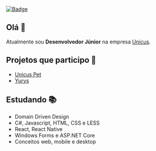 <a href="https://www.linkedin.com/in/felipe-almeida-calves-a19877177/" target="_blank">![Badge](https://camo.githubusercontent.com/73c6a9fc939e0fb812e1ae9b3720a23be69171de/68747470733a2f2f696d672e736869656c64732e696f2f62616467652f2d4c696e6b6564496e2d626c75653f7374796c653d666c61742d737175617265266c6f676f3d4c696e6b6564696e266c6f676f436f6c6f723d7768697465266c696e6b3d68747470733a2f2f7777772e6c696e6b6564696e2e636f6d2f696e2f6775737461766f2d6c6172612d3861346135383138352f)</a>
  
## Olá 👋

Atualmente sou **Desenvolvedor Júnior** na empresa <a href="https://unicus.net.br/">
Unicus</a>.

## Projetos que participo :muscle:

  - <a href="https://unicuspet.com.br/">Unicus Pet</a>
  - <a href="https://yurys.com.br/">Yurys</a>

## Estudando :books:
 - Domain Driven Design
 - C#, Javascript, HTML, CSS e LESS
 - React, React Native
 - Windows Forms e ASP.NET Core
 - Conceitos web, mobile e desktop
 

